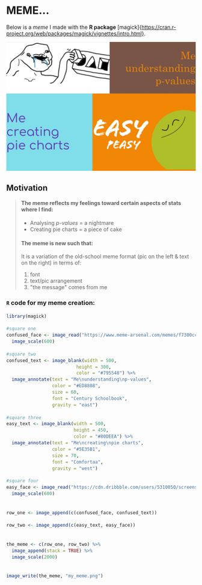 # MEME...
Below is a *meme* I made with the **R package** [magick]{https://cran.r-project.org/web/packages/magick/vignettes/intro.html}.

![](my_meme.png)

## Motivation
> #### The meme reflects my feelings toward certain aspects of stats where I find:
>
> - Analysing *p-values* = a nightmare 
> - Creating pie charts = a piece of cake  
> 
> #### The meme is **new** such that:
> It is a variation of the old-school meme format (pic on the left & text on the right) in terms of:
> 1. font 
> 2. text/pic arrangement
> 3. "the message" comes from me 

### `R` code for my meme creation:
```r
library(magick)

#square one
confused_face <- image_read("https://www.meme-arsenal.com/memes/f7300ccad0575bc19d9c8ee76acd5e82.jpg") %>% 
  image_scale(600)

#square two
confused_text <- image_blank(width = 500,
                          height = 300,
                          color = "#795548") %>%
  image_annotate(text = "Me\nunderstanding\np-values",
                 color = "#ED8808",
                 size = 60,
                 font = "Century Schoolbook",
                 gravity = "east")

#square three
easy_text <- image_blank(width = 500,
                         height = 450,
                         color = "#80DEEA") %>%
  image_annotate(text = "Me\ncreating\npie charts",
                 color = "#5E35B1",
                 size = 70,
                 font = "Comfortaa",
                 gravity = "west")

#square four
easy_face <- image_read("https://cdn.dribbble.com/users/5310050/screenshots/12667763/media/6fe82de7f8a16fbe3e3e7032f272307b.png") %>%
  image_scale(600)


row_one <- image_append(c(confused_face, confused_text))

row_two <- image_append(c(easy_text, easy_face))


the_meme <- c(row_one, row_two) %>%
  image_append(stack = TRUE) %>%
  image_scale(2000)


image_write(the_meme, "my_meme.png")
```
